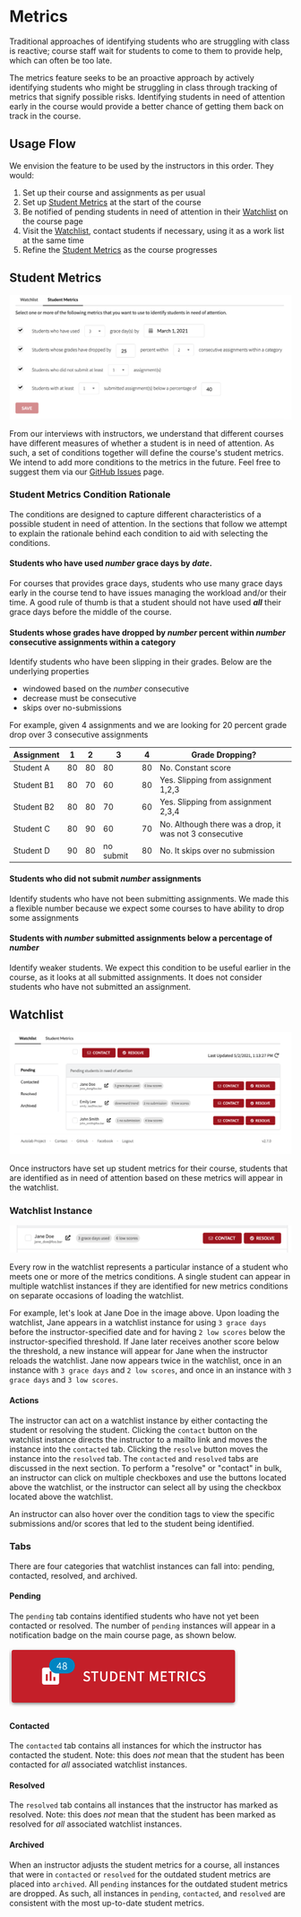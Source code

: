 # Metrics

Traditional approaches of identifying students who are struggling with class is reactive; course staff wait for students to come to them to provide help, which can often be too late.

The metrics feature seeks to be an proactive approach by actively identifying students who might be struggling in class through tracking of metrics that signify possible risks. Identifying students in need of attention early in the course would provide a better chance of getting them back on track in the course.


## Usage Flow

We envision the feature to be used by the instructors in this order. They would:

1. Set up their course and assignments as per usual
1. Set up [Student Metrics](#student-metrics) at the start of the course
1. Be notified of pending students in need of attention in their [Watchlist](#watchlist) on the course page
1. Visit the [Watchlist](#watchlist), contact students if necessary, using it as a work list at the same time
1. Refine the [Student Metrics](#student-metrics) as the course progresses

## Student Metrics

![Student Metrics](/images/student_metrics.png)

From our interviews with instructors, we understand that different courses have different measures of whether a student is in need of attention. As such, a set of conditions together will define the course's student metrics. We intend to add more conditions to the metrics in the future. Feel free to suggest them via our <a href="https://github.com/autolab/Autolab/issues" target="_blank">GitHub Issues</a> page.

### Student Metrics Condition Rationale

The conditions are designed to capture different characteristics of a possible student in need of attention. In the sections that follow we attempt to explain the rationale behind each condition to aid with selecting the conditions.

#### Students who have used *number* grace days by *date*.

For courses that provides grace days, students who use many grace days early in the course tend to have issues managing the workload and/or their time. A good rule of thumb is that a student should not have used _**all**_ their grace days before the middle of the course.

#### Students whose grades have dropped by *number* percent within *number* consecutive assignments within a category

Identify students who have been slipping in their grades. Below are the underlying properties

- windowed based on the *number* consecutive 
- decrease must be consecutive
- skips over no-submissions

For example, given 4 assignments and we are looking for 20 percent grade drop over 3 consecutive assignments  

| Assignment | 1  | 2  | 3         | 4  | Grade Dropping?                                       |
|------------|----|----|-----------|----|-------------------------------------------------------|
| Student A  | 80 | 80 | 80        | 80 | No. Constant score                                    |
| Student B1 | 80 | 70 | 60        | 80 | Yes. Slipping from assignment 1,2,3                   |
| Student B2 | 80 | 80 | 70        | 60 | Yes. Slipping from assignment 2,3,4                   |
| Student C  | 80 | 90 | 60        | 70 | No. Although there was a drop, it was not 3 consecutive |
| Student D  | 90 | 80 | no submit | 80 | No. It skips over no submission                       |

#### Students who did not submit *number* assignments

Identify students who have not been submitting assignments. We made this a flexible number because we expect some courses to have ability to drop some assignments

#### Students with *number* submitted assignments below a percentage of *number*

Identify weaker students. We expect this condition to be useful earlier in the course, as it looks at all submitted assignments. It does not consider students who have not submitted an assignment.


## Watchlist

![Watchlist](/images/watchlist.png)

Once instructors have set up student metrics for their course, students that are identified as in need of attention based on these metrics will appear in the watchlist.

### Watchlist Instance

![Watchlist Instance](/images/watchlist_instance.png)

Every row in the watchlist represents a particular instance of a student who meets one or more of the metrics conditions. A single student can appear in multiple watchlist instances if they are identified for new metrics conditions on separate occasions of loading the watchlist. 

For example, let's look at Jane Doe in the image above. Upon loading the watchlist, Jane appears in a watchlist instance for using `3 grace days` before the instructor-specified date and for having `2 low scores` below the instructor-specified threshold. If Jane later receives another score below the threshold, a new instance will appear for Jane when the instructor reloads the watchlist. Jane now appears twice in the watchlist, once in an instance with `3 grace days` and `2 low scores`, and once in an instance with `3 grace days` and `3 low scores`.

#### Actions

The instructor can act on a watchlist instance by either contacting the student or resolving the student. Clicking the `contact` button on the watchlist instance directs the instructor to a mailto link and moves the instance into the `contacted` tab. Clicking the `resolve` button moves the instance into the `resolved` tab. The `contacted` and `resolved` tabs are discussed in the next section. To perform a "resolve" or "contact" in bulk, an instructor can click on multiple checkboxes and use the buttons located above the watchlist, or the instructor can select all by using the checkbox located above the watchlist.

An instructor can also hover over the condition tags to view the specific submissions and/or scores that led to the student being identified.

### Tabs

There are four categories that watchlist instances can fall into: pending, contacted, resolved, and archived.

#### Pending

The `pending` tab contains identified students who have not yet been contacted or resolved. The number of `pending` instances will appear in a notification badge on the main course page, as shown below. 

![Metrics Notification](/images/metrics_notification.png)

#### Contacted

The `contacted` tab contains all instances for which the instructor has contacted the student. Note: this does *not* mean that the student has been contacted for *all* associated watchlist instances.

#### Resolved

The `resolved` tab contains all instances that the instructor has marked as resolved. Note: this does *not* mean that the student has been marked as resolved for *all* associated watchlist instances.

#### Archived

When an instructor adjusts the student metrics for a course, all instances that were in `contacted` or `resolved` for the outdated student metrics are placed into `archived`. All `pending` instances for the outdated student metrics are dropped. As such, all instances in `pending`, `contacted`, and `resolved` are consistent with the most up-to-date student metrics.